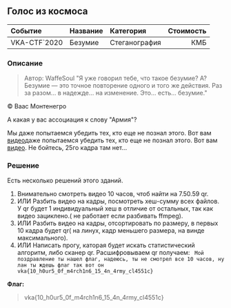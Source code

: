 ## Голос из космоса

| Событие | Название | Категория | Стоимость |
|:--------|:---------|:----------|----------:|
| VKA-CTF`2020 | Безумие | Стеганография  | КМБ |


### Описание
> Автор: WaffeSoul
> "Я уже говорил тебе, что такое безумие? А? Безумие — это точное повторение одного и того же действия. Раз за разом… в надежде… на изменение. Это… есть… безумие."

© Ваас Монтенегро

А какая у вас ассоциация к слову "Армия"?

Мы даже попытаемся убедить тех, кто еще не познал этого. Вот вам [видео](https://youtu.be/reqO8ue4Gw0)даже попытаемся убедить тех, кто еще не познал этого. Вот вам [видео](https://youtu.be/reqO8ue4Gw0). Не бойтесь, 25го кадра там нет...

### Решение 

Есть несколько решений этого зданий.
1. Внимательно смотреть видео 10 часов, чтоб найти на 7.50.59 qr.
2.  ИЛИ Разбить видео на кадры, посмотреть хеш-сумму всех файлов. У qr будет 1 индивидуальный хеш в отличие от остальных, так как видео зациклено.( не работает если разбивать ffmpeg).
3. ИЛИ Разбить видео на кадры, отсортировать по размеру, в первых 10 кадра будет qr( на линух, кадр меньшего размера, на винде максимального).
4. ИЛИ Написать прогу, каторая будет искать статистический алгоритм, либо сканер qr.
Расшифровываем qr получаем:
``` Мой поздравление ты нашел флаг, надеюсь, ты не смотрел все 10 часов, ну лан ты ждешь флаг так вот он vka{10_h0ur5_0f_m4rch1n6_15_4n_4rmy_cl4551c}```

**Флаг:**

>vka{10_h0ur5_0f_m4rch1n6_15_4n_4rmy_cl4551c}

